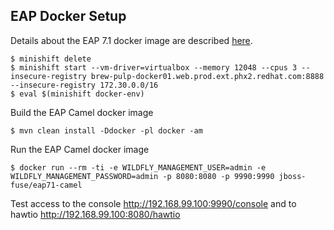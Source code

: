 ## EAP Docker Setup

Details about the EAP 7.1 docker image are described [here](https://mojo.redhat.com/docs/DOC-1133140).

    $ minishift delete
    $ minishift start --vm-driver=virtualbox --memory 12048 --cpus 3 --insecure-registry brew-pulp-docker01.web.prod.ext.phx2.redhat.com:8888 --insecure-registry 172.30.0.0/16
    $ eval $(minishift docker-env)
    
Build the EAP Camel docker image

    $ mvn clean install -Ddocker -pl docker -am

Run the EAP Camel docker image

    $ docker run --rm -ti -e WILDFLY_MANAGEMENT_USER=admin -e WILDFLY_MANAGEMENT_PASSWORD=admin -p 8080:8080 -p 9990:9990 jboss-fuse/eap71-camel
    
Test access to the console http://192.168.99.100:9990/console and to hawtio http://192.168.99.100:8080/hawtio


